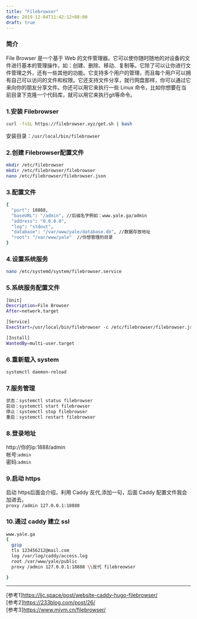 ```yaml
---
title: "Filebrowser"
date: 2019-12-04T11:42:12+08:00
draft: true
---
```

### 简介
File Browser 是一个基于 Web 的文件管理器。它可以使你随时随地的对设备的文件进行基本的管理操作，如：创建、删除、移动、复制等。它除了可以让你进行文件管理之外，还有一些其他的功能。它支持多个用户的管理，而且每个用户可以拥有自己可以访问的文件和权限。它还支持文件分享，就行网盘那样，你可以通过它来向你的朋友分享文件。你还可以用它来执行一些 Linux 命令，比如你想要在当前目录下克隆一个代码库，就可以用它来执行git等命令。

### 1.安装 Filebrowser

```bash
curl -fsSL https://filebrowser.xyz/get.sh | bash
```

安装目录：`/usr/local/bin/filebrowser`

### 2.创建 Filebrowser配置文件

```bash
mkdir /etc/filebrowser
mkdir /etc/filebrowser/filebrowser
nano /etc/filebrowser/filebrowser.json
```

### 3.配置文件

```bash
{
  "port": 18888,
  "baseURL": "/admin", //后缀名字例如：www.yale.ga/admin
  "address": "0.0.0.0",
  "log": "stdout",
  "database": "/var/www/yale/database.db", //数据存放地址
  "root": "/var/www/yale"  //你想管理的目录
}
```



### 4.设置系统服务

```bash
nano /etc/systemd/system/filebrowser.service
```

### 5.系统服务配置文件

```bash
[Unit]
Description=File Browser
After=network.target

[Service]
ExecStart=/usr/local/bin/filebrowser -c /etc/filebrowser/filebrowser.json

[Install]
WantedBy=multi-user.target

```

### 6.重新载入 system

```bash
systemctl daemon-reload
```

### 7.服务管理

```bash
状态：systemctl status filebrowser
启动：systemctl start filebrowser
停止：systemctl stop filebrowser
重启：systemctl restart filebrowser
```
### 8.登录地址
http://你的ip:1888/admin   
帐号:`admin`  
密码:`admin`  

### 9.启动 https
启动 https后面会介绍，利用 Caddy 反代,添加一句，后面 Caddy 配置文件我会加进去。  
`proxy /admin 127.0.0.1:18888`

### 10.通过 caddy 建立 ssl

```bash
www.yale.ga
{
  gzip
  tls 123456212@mail.com
  log /var/log/caddy/access.log
  root /var/www/yale/public
  proxy /admin 127.0.0.1:18888 \\反代 filebreowser

}
```
-----
[参考1]<https://ljc.space/post/website-caddy-hugo-filebrowser/>  
[参考2]<https://233blog.com/post/26/>  
[参考3]<https://www.mivm.cn/filebrowser/>  